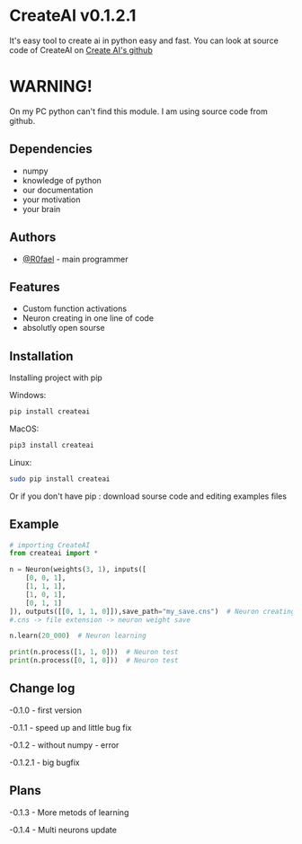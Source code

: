 
# CreateAI v0.1.2.1
It's easy tool to create ai in python easy and fast.
You can look at source code of CreateAI on [Create AI's github](https://github.com/R0fael/CreateAI)

# WARNING!
On my PC python can't find this module.
I am using source code from github.

## Dependencies
 - numpy
 - knowledge of python
 - our documentation
 - your motivation
 - your brain

## Authors

 - [@R0fael](https://www.github.com/R0fael) - main programmer

## Features
 - Custom function activations
 - Neuron creating in one line of code
 - absolutly open sourse

## Installation

Installing project with pip

Windows:
```bash
pip install createai
```

MacOS:
```bash
pip3 install createai
```

Linux:
```bash
sudo pip install createai
```

Or if you don't have pip :
download sourse code and editing examples files

## Example
```python
# importing CreateAI
from createai import *

n = Neuron(weights(3, 1), inputs([
    [0, 0, 1],
    [1, 1, 1],
    [1, 0, 1],
    [0, 1, 1]
]), outputs([[0, 1, 1, 0]]),save_path="my_save.cns")  # Neuron creating with saving
#.cns -> file extension -> neuron weight save

n.learn(20_000)  # Neuron learning

print(n.process([1, 1, 0]))  # Neuron test
print(n.process([0, 1, 0]))  # Neuron test
```

## Change log

-0.1.0 - first version

-0.1.1 - speed up and little bug fix

-0.1.2 - without numpy - error

-0.1.2.1 - big bugfix

## Plans

-0.1.3 - More metods of learning

-0.1.4 - Multi neurons update